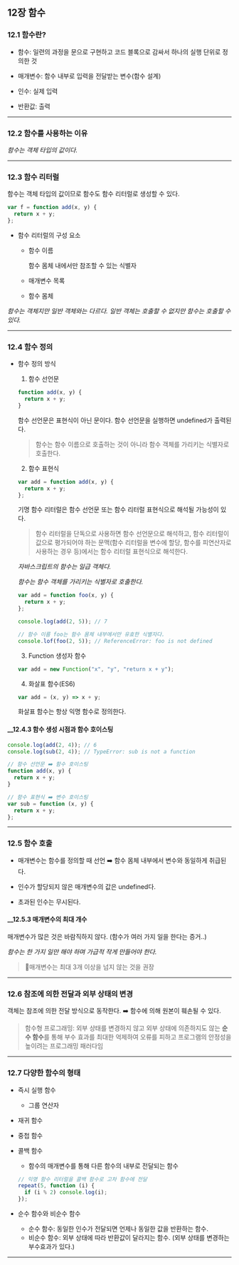 ## 12장 함수

### 12.1 함수란?

- 함수: 일련의 과정을 문으로 구현하고 코드 블록으로 감싸서 하나의 실행 단위로 정의한 것

- 매개변수: 함수 내부로 입력을 전달받는 변수(함수 설계)
- 인수: 실제 입력
- 반환값: 출력

<hr>

### 12.2 함수를 사용하는 이유

_함수는 객체 타입의 값이다._

<hr>

### 12.3 함수 리터럴

함수는 객체 타입의 값이므로 함수도 함수 리터럴로 생성할 수 있다.

```javascript
var f = function add(x, y) {
  return x + y;
};
```

- 함수 리터럴의 구성 요소

  - 함수 이름

    함수 몸체 내에서만 참조할 수 있는 식별자

  - 매개변수 목록

  - 함수 몸체

_함수는 객체지만 일반 객체와는 다르다. 일반 객체는 호출할 수 없지만 함수는 호출할 수 있다._

<hr>

### 12.4 함수 정의

- 함수 정의 방식

  1. 함수 선언문

  ```javascript
  function add(x, y) {
    return x + y;
  }
  ```

  함수 선언문은 표현식이 아닌 문이다. 함수 선언문을 실행하면 undefined가 출력된다.

  > 함수는 함수 이름으로 호출하는 것이 아니라 함수 객체를 가리키는 식별자로 호출한다.

  2. 함수 표현식

  ```javascript
  var add = function add(x, y) {
    return x + y;
  };
  ```

  기명 함수 리터럴은 함수 선언문 또는 함수 리터럴 표현식으로 해석될 가능성이 있다.

  > 함수 리터럴을 단독으로 사용하면 함수 선언문으로 해석하고, 함수 리터럴이 값으로 평가되어야 하는 문맥(함수 리터럴을 변수에 할당, 함수를 피연산자로 사용하는 경우 등)에서는 함수 리터럴 표현식으로 해석한다.

  _자바스크립트의 함수는 일급 객체다._

  _함수는 함수 객체를 가리키는 식별자로 호출한다._

  ```javascript
  var add = function foo(x, y) {
    return x + y;
  };

  console.log(add(2, 5)); // 7

  // 함수 이름 foo는 함수 몸체 내부에서만 유효한 식별자다.
  console.lof(foo(2, 5)); // ReferenceError: foo is not defined
  ```

  3. Function 생성자 함수

  ```javascript
  var add = new Function("x", "y", "return x + y");
  ```

  4. 화살표 함수(ES6)

  ```javascript
  var add = (x, y) => x + y;
  ```

  화살표 함수는 항상 익명 함수로 정의한다.

#### \_\_12.4.3 함수 생성 시점과 함수 호이스팅

```javascript
console.log(add(2, 4)); // 6
console.log(sub(2, 4)); // TypeError: sub is not a function

// 함수 선언문 ➡️ 함수 호이스팅
function add(x, y) {
  return x + y;
}

// 함수 표현식 ➡️ 변수 호이스팅
var sub = function (x, y) {
  return x + y;
};
```

<hr>

### 12.5 함수 호출

- 매개변수는 함수를 정의할 때 선언 ➡️ 함수 몸체 내부에서 변수와 동일하게 취급된다.

- 인수가 할당되지 않은 매개변수의 값은 undefined다.

- 초과된 인수는 무시된다.

#### \_\_12.5.3 매개변수의 최대 개수

매개변수가 많은 것은 바람직하지 않다. (함수가 여러 가지 일을 한다는 증거..)

_함수는 한 가지 일만 해야 하며 가급적 작게 만들어야 한다._

> 📍매개변수는 최대 3개 이상을 넘지 않는 것을 권장

<hr>

### 12.6 참조에 의한 전달과 외부 상태의 변경

객체는 참조에 의한 전달 방식으로 동작한다. ➡️ 함수에 의해 원본이 훼손될 수 있다.

> 함수형 프로그래밍: 외부 상태를 변경하지 않고 외부 상태에 의존하지도 않는 **순수 함수**를 통해 부수 효과를 최대한 억제하여 오류를 피하고 프로그램의 안정성을 높이려는 프로그래밍 패러다임

<hr>

### 12.7 다양한 함수의 형태

- 즉시 실행 함수
  - 그룹 연산자
- 재귀 함수
- 중첩 함수
- 콜백 함수

  - 함수의 매개변수를 통해 다른 함수의 내부로 전달되는 함수

  ```javascript
  // 익명 함수 리터럴을 콜백 함수로 고차 함수에 전달
  repeat(5, function (i) {
    if (i % 2) console.log(i);
  });
  ```

- 순수 함수와 비순수 함수
  - 순수 함수: 동일한 인수가 전달되면 언제나 동일한 값을 반환하는 함수.
  - 비순수 함수: 외부 상태에 따라 반환값이 달라지는 함수. (외부 상태를 변경하는 부수효과가 있다.)

<hr>
